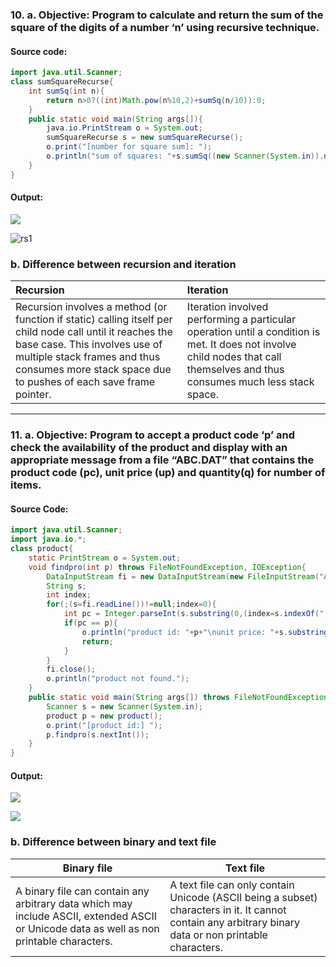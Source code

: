 ### 10. a. Objective: Program to calculate and return the sum of the square of the digits of a number ‘n’ using recursive technique.

#### Source code:

```java
import java.util.Scanner;
class sumSquareRecurse{
    int sumSq(int n){
        return n>0?((int)Math.pow(n%10,2)+sumSq(n/10)):0;
    }
    public static void main(String args[]){
        java.io.PrintStream o = System.out;
        sumSquareRecurse s = new sumSquareRecurse();
        o.print("[number for square sum]: ");
        o.println("sum of squares: "+s.sumSq((new Scanner(System.in)).nextInt()));
    }
}
```

#### Output: 

![](/home/himadrey/dox/rs2.png)

![rs1](/home/himadrey/dox/rs1.png)

### b. Difference between recursion and iteration

| Recursion                                                    | Iteration                                                    |
| :----------------------------------------------------------- | :----------------------------------------------------------- |
| Recursion involves a method (or function if static) calling itself per child node call until it reaches the base case. This involves use of multiple stack frames and thus consumes more stack space due to pushes of each save frame pointer. | Iteration involved performing a particular operation until a condition is met. It does not involve child nodes that call themselves and thus consumes much less stack space. |

---

### 11. a. Objective: Program to accept a product code ‘p’ and check the availability of the product and display with an appropriate message from a file “ABC.DAT” that contains the product code (pc), unit price (up) and quantity(q) for number of items.

#### Source Code:

```java
import java.util.Scanner;
import java.io.*;
class product{
    static PrintStream o = System.out;
    void findpro(int p) throws FileNotFoundException, IOException{
        DataInputStream fi = new DataInputStream(new FileInputStream("ABC.DAT"));
        String s;
        int index;
        for(;(s=fi.readLine())!=null;index=0){
            int pc = Integer.parseInt(s.substring(0,(index=s.indexOf(","))));
            if(pc == p){
                o.println("product id: "+p+"\nunit price: "+s.substring(index+1,(index=s.indexOf(",",index+1)))+"\nquantity: "+s.substring(index+1));
                return;
            }
        }
        fi.close();
        o.println("product not found.");
    }
    public static void main(String args[]) throws FileNotFoundException, IOException{
        Scanner s = new Scanner(System.in);
        product p = new product();
        o.print("[product id:] ");
        p.findpro(s.nextInt());
    }
}
```

#### Output:

![](/home/himadrey/dox/pro1.png)

![](/home/himadrey/dox/pro2.png)

### b. Difference between binary and text file

| Binary file                                                  | Text file                                                    |
| ------------------------------------------------------------ | ------------------------------------------------------------ |
| A binary file can contain any arbitrary data which may include ASCII, extended ASCII or Unicode data as well as non printable characters. | A text file can only contain Unicode (ASCII being a subset) characters in it. It cannot contain any arbitrary binary data or non printable characters. |

